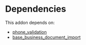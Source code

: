 # Dependencies

This addon depends on:

- [phone_validation](https://github.com/bringout/oca-ocb-core/tree/680f309d65868a57afe7e3be0f9905cc2a7043fb/odoo-bringout-oca-ocb-phone_validation)
- [base_business_document_import](https://github.com/bringout/oca-edi)

